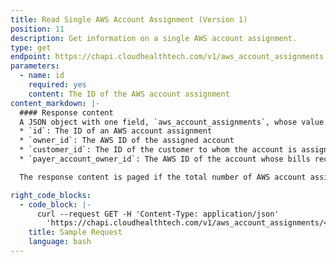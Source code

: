 ```yaml
---
title: Read Single AWS Account Assignment (Version 1)
position: 11
description: Get information on a single AWS account assignment.
type: get
endpoint: https://chapi.cloudhealthtech.com/v1/aws_account_assignments
parameters:
  - name: id
    required: yes
    content: The ID of the AWS account assignment
content_markdown: |-
  #### Response content
  A JSON object with one field, `aws_account_assignments`, whose value is an array of objects with the following fields:
  * `id`: The ID of an AWS account assignment
  * `owner_id`: The AWS ID of the assigned account
  * `customer_id`: The ID of the customer to whom the account is assigned
  * `payer_account_owner_id`: The AWS ID of the account whose bills receive the billing line items for the assigned account

  The response content is paged if the total number of AWS account assignments is greater than the number that is returned per page.

right_code_blocks:
  - code_block: |-
      curl --request GET -H 'Content-Type: application/json'
        'https://chapi.cloudhealthtech.com/v1/aws_account_assignments/<id>?api_key=<your_api_key>'
    title: Sample Request
    language: bash
---
```

